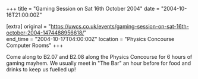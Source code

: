 +++
title = "Gaming Session on Sat 16th October 2004"
date = "2004-10-16T21:00:00Z"

[extra]
original = "https://uwcs.co.uk/events/gaming-session-on-sat-16th-october-2004-1474488956618/"    
end_time = "2004-10-17T04:00:00Z"
location = "Physics Concourse Computer Rooms"
+++

Come along to B2.07 and B2.08 along the Physics Concourse for 6 hours of gaming mayhem. We usually meet in "The Bar" an hour before for food and drinks to keep us fuelled up\!

